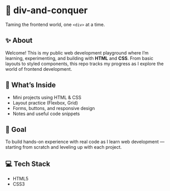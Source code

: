 # 🧱 div-and-conquer

Taming the frontend world, one `<div>` at a time.

## ✨ About

Welcome! This is my public web development playground where I’m learning, experimenting, and building with **HTML** and **CSS**. From basic layouts to styled components, this repo tracks my progress as I explore the world of frontend development.

## 🔧 What’s Inside

- Mini projects using HTML & CSS
- Layout practice (Flexbox, Grid)
- Forms, buttons, and responsive design
- Notes and useful code snippets

## 🎯 Goal

To build hands-on experience with real code as I learn web development — starting from scratch and leveling up with each project.

## 💻 Tech Stack

- HTML5
- CSS3
